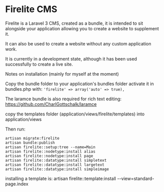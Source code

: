 Firelite CMS
============

Firelite is a Laravel 3 CMS, created as a bundle, it is intended to sit alongside your application allowing you to create a website to supplement it.

It can also be used to create a website without any custom application work.

It is currently in a development state, although it has been used successfully to create a live site.

Notes on installation (mainly for myself at the moment)

Copy the bundle folder to your application's bundles folder
activate it in bundles.php with:
```'firelite' => array('auto' => true),```

The laramce bundle is also required for rich text editing: https://github.com/CharlGottschalk/laramce

copy the templates folder (application/views/firelite/templates) into application/views

Then run:
```
artisan migrate:firelite
artisan bundle:publish
artisan firelite::setup:tree --name=Main
artisan firelite::nodetype:install alias
artisan firelite::nodetype:install page
artisan firelite::datatype:install simpletext
artisan firelite::datatype:install largetext
artisan firelite::datatype:install simpleimage
```
installing a template is:
   artisan firelite::template:install --view=standard-page.index
